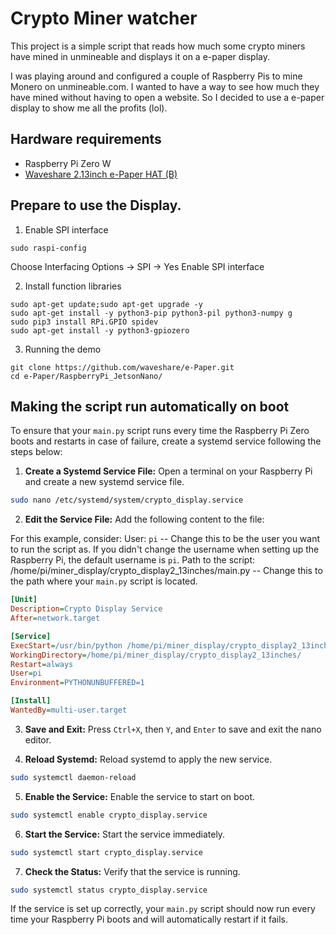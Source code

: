 # Crypto Miner watcher 
This project is a simple script that reads how much some crypto miners have mined in unmineable and displays it on a 
e-paper display.

I was playing around and configured a couple of Raspberry Pis to mine Monero on unmineable.com. I wanted to have a way 
to see how much they have mined without having to open a website. So I decided to use a e-paper display to show me all
the profits (lol).

## Hardware requirements
- Raspberry Pi Zero W
- [Waveshare 2.13inch e-Paper HAT (B)](https://www.waveshare.com/2.13inch-e-paper-hat.htm)

## Prepare to use the Display.
1. Enable SPI interface
```shell
sudo raspi-config
```
Choose Interfacing Options -> SPI -> Yes Enable SPI interface

2. Install function libraries
```shell
sudo apt-get update;sudo apt-get upgrade -y
sudo apt-get install -y python3-pip python3-pil python3-numpy g
sudo pip3 install RPi.GPIO spidev
sudo apt-get install -y python3-gpiozero
``` 

3. Running the demo
```shell
git clone https://github.com/waveshare/e-Paper.git
cd e-Paper/RaspberryPi_JetsonNano/
```

## Making the script run automatically on boot
To ensure that your `main.py` script runs every time the Raspberry Pi Zero boots and restarts in case of failure, 
create a systemd service following the steps below:

1. **Create a Systemd Service File:**
Open a terminal on your Raspberry Pi and create a new systemd service file.

```sh
sudo nano /etc/systemd/system/crypto_display.service
```

2. **Edit the Service File:**
Add the following content to the file:

For this example, consider:
User: `pi` -- Change this to be the user you want to run the script as. If you didn't change the username when setting up the Raspberry Pi, the default username is `pi`.
Path to the script: /home/pi/miner_display/crypto_display2_13inches/main.py -- Change this to the path where your `main.py` script is located.

```ini
[Unit]
Description=Crypto Display Service
After=network.target

[Service]
ExecStart=/usr/bin/python /home/pi/miner_display/crypto_display2_13inches//main.py
WorkingDirectory=/home/pi/miner_display/crypto_display2_13inches/
Restart=always
User=pi
Environment=PYTHONUNBUFFERED=1

[Install]
WantedBy=multi-user.target
```

3. **Save and Exit:**
Press `Ctrl+X`, then `Y`, and `Enter` to save and exit the nano editor.

4. **Reload Systemd:**
Reload systemd to apply the new service.

```sh
sudo systemctl daemon-reload
```

5. **Enable the Service:**
Enable the service to start on boot.

```sh
sudo systemctl enable crypto_display.service
```

6. **Start the Service:**
Start the service immediately.

```sh
sudo systemctl start crypto_display.service
```

7. **Check the Status:**
Verify that the service is running.

```sh
sudo systemctl status crypto_display.service
```

If the service is set up correctly, your `main.py` script should now run every time your Raspberry Pi boots and will 
automatically restart if it fails.
